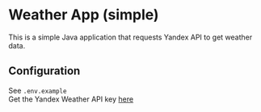 # Weather App (simple)

This is a simple Java application that requests Yandex API to get weather data.

## Configuration
See `.env.example`  
Get the Yandex Weather API key [here](https://yandex.ru/pogoda/b2b/console/home)

